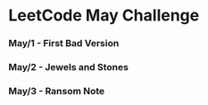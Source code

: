 # LeetCode May Challenge

### May/1 - First Bad Version
### May/2 - Jewels and Stones
### May/3 - Ransom Note

